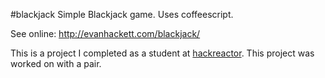 #blackjack
Simple Blackjack game. Uses coffeescript. 

See online: http://evanhackett.com/blackjack/

This is a project I completed as a student at [hackreactor](http://hackreactor.com). This project was worked on with a pair.
